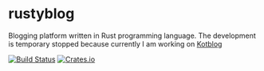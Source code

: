 # rustyblog
Blogging platform written in Rust programming language.
The development is temporary stopped because currently I am working on [Kotblog](https://github.com/excref/kotblog)

[![Build Status](https://travis-ci.org/Biacode/rustyblog.svg?branch=master)](https://travis-ci.org/Biacode/rustyblog)
[![Crates.io](https://img.shields.io/crates/v/rustyblog.svg)](https://crates.io/crates/rustyblog)
